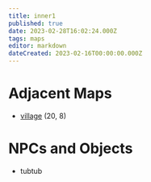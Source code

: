 ```yaml
---
title: inner1
published: true
date: 2023-02-28T16:02:24.000Z
tags: maps
editor: markdown
dateCreated: 2023-02-16T00:00:00.000Z
---
```



# Adjacent Maps
 * [village](/maps/village) (20, 8)

# NPCs and Objects
 * tubtub
